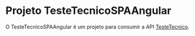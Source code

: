 # Projeto TesteTecnicoSPAAngular

O TesteTecnicoSPAAngular é um projeto para consumir a API [TesteTecnico](https://github.com/davansorodrigo/TesteTecnico).
